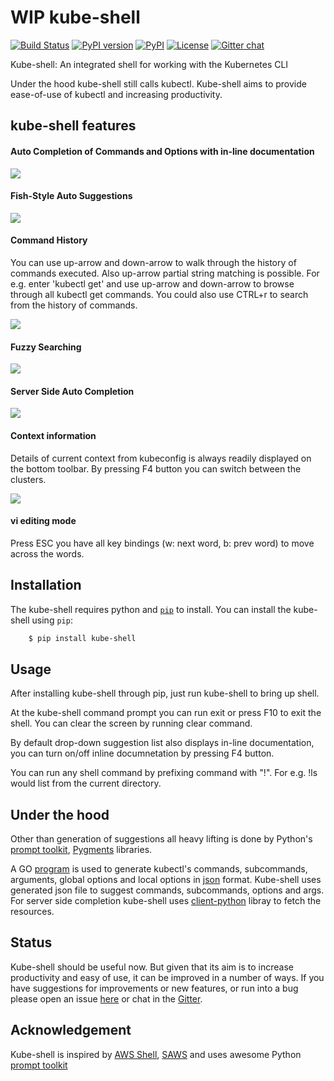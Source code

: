 
# WIP kube-shell

[![Build Status](https://travis-ci.org/cloudnativelabs/kube-shell.svg?branch=master)](https://travis-ci.org/cloudnativelabs/kube-shell) [![PyPI version](https://badge.fury.io/py/kube-shell.svg)](https://badge.fury.io/py/kube-shell) [![PyPI](https://img.shields.io/pypi/pyversions/saws.svg)](https://pypi.python.org/pypi/saws/) [![License](http://img.shields.io/:license-apache-blue.svg)](http://www.apache.org/licenses/LICENSE-2.0.html) [![Gitter chat](http://badges.gitter.im/kube-shell/Lobby.svg)](https://gitter.im/kube-shell/Lobby)

Kube-shell: An integrated shell for working with the Kubernetes CLI

Under the hood kube-shell still calls kubectl. Kube-shell aims to provide ease-of-use of kubectl and increasing productivity. 

## kube-shell features

#### Auto Completion of Commands and Options with in-line documentation

![](http://i.imgur.com/dfelkKr.gif)

#### Fish-Style Auto Suggestions

![](http://i.imgur.com/7VciOuR.png)

#### Command History

You can use up-arrow and down-arrow to walk through the history of commands executed. Also up-arrow partial string matching is possible. For e.g. enter 'kubectl get' and use up-arrow and down-arrow to browse through all kubectl get commands. You could also use CTRL+r to search from the history of commands.

![](http://i.imgur.com/xsIM3QV.png)

#### Fuzzy Searching

![](http://i.imgur.com/tW9oAUO.png)

#### Server Side Auto Completion

![](http://i.imgur.com/RAfHXjx.gif)

#### Context information

Details of current context from kubeconfig is always readily displayed on the bottom toolbar. By pressing F4 button you can switch between the clusters.

![](http://i.imgur.com/Z1UF56R.png)

#### vi editing mode

Press ESC you have all key bindings (w: next word, b: prev word) to move across the words.

## Installation

The kube-shell requires python and [`pip`](https://pypi.python.org/pypi/pip) to install. You can install the kube-shell using `pip`:
``` bash
    $ pip install kube-shell
```
## Usage

After installing kube-shell through pip, just run kube-shell to bring up shell.

At the kube-shell command prompt you can run exit or press F10 to exit the shell. You can clear the screen by running clear command.

By default drop-down suggestion list also displays in-line documentation, you can turn on/off inline documnetation by pressing F4 button.

You can run any shell command by prefixing command with "!". For e.g. !ls would list from the current directory.

## Under the hood

Other than generation of suggestions all heavy lifting is done by Python's [prompt toolkit](https://github.com/jonathanslenders/python-prompt-toolkit), [Pygments](http://pygments.org) libraries.

A GO [program](misc/python_eats_cobra.go) is used to generate kubectl's commands, subcommands, arguments, global options and local options in [json](kubeshell/data/cli.json) format. Kube-shell uses generated json file to suggest commands, subcommands, options and args. For server side completion kube-shell uses [client-python](https://github.com/kubernetes-incubator/client-python) libray to fetch the resources.

## Status

Kube-shell should be useful now. But given that its aim is to increase productivity and easy of use, it can be improved in a number of ways. If you have suggestions for improvements or new features, or run into a bug please open an issue [here](https://github.com/cloudnativelabs/kube-shell/issues) or chat in the [Gitter](https://gitter.im/kube-shell/Lobby). 

## Acknowledgement

Kube-shell is inspired by [AWS Shell](https://github.com/awslabs/aws-shell), [SAWS](https://github.com/donnemartin/saws) and uses awesome Python [prompt toolkit](https://github.com/jonathanslenders/python-prompt-toolkit) 
